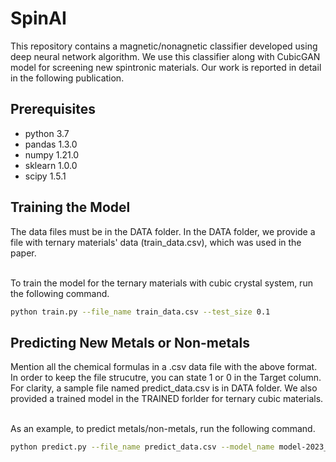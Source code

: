 # SpinAI


This repository contains a magnetic/nonagnetic classifier developed using deep neural network algorithm. We use this classifier along with CubicGAN model for screening new spintronic materials. Our work is reported in detail in the following publication.

## Prerequisites
- python 3.7
- pandas 1.3.0
- numpy 1.21.0
- sklearn 1.0.0
- scipy 1.5.1

## Training the Model

The data files must be in the DATA folder. In the DATA folder, we provide a file with ternary materials' data (train_data.csv), which was used in the paper.  <br />  <br />


To train the model for the ternary materials with cubic crystal system, run the following command. <br />
```bash
python train.py --file_name train_data.csv --test_size 0.1
```

## Predicting New Metals or Non-metals 
Mention all the chemical formulas in a .csv data file with the above format. In order to keep the file strucutre, you can state 1 or 0 in the Target column. For clarity, a sample file named predict_data.csv is in DATA folder. We also provided a trained model in the TRAINED forlder for ternary cubic materials. <br /> <br />

As an example, to predict metals/non-metals, run the following command. <br /> 
```bash
python predict.py --file_name predict_data.csv --model_name model-2023_02_15_00_28_17.sav
```

